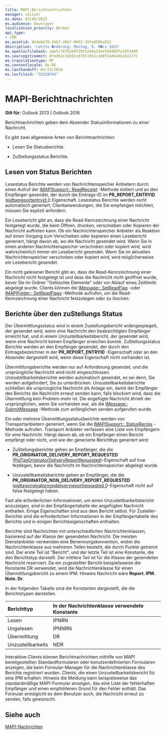 ```yaml
---
title: MAPI-Berichtnachrichten
manager: soliver
ms.date: 03/09/2015
ms.audience: Developer
localization_priority: Normal
api_type:
- COM
ms.assetid: 824eb670-16b7-49bf-9992-39fe0586a552
description: 'Letzte �nderung: Montag, 9. M�rz 2015'
ms.openlocfilehash: aab5c76fb268729f1a50a33e4764905fe3d53405
ms.sourcegitcommit: 8fe462c32b91c87911942c188f3445e85a54137c
ms.translationtype: MT
ms.contentlocale: de-DE
ms.lasthandoff: 04/23/2019
ms.locfileid: "32329743"
---
```

# <a name="mapi-report-messages"></a>MAPI-Berichtnachrichten

  
  
**Gilt für**: Outlook 2013 | Outlook 2016 
  
Berichtnachrichten geben dem Absender Statusinformationen zu einer Nachricht.
  
Es gibt zwei allgemeine Arten von Berichtnachrichten:
  
- Lesen Sie Statusberichte.
    
- ZuStellungsstatus Berichte.
    
## <a name="read-status-reports"></a>Lesen von Status Berichten

Lesestatus Berichte werden von Nachrichtenspeicher Anbietern durch einen Aufruf der [IMAPISupport:: ReadReceipt](imapisupport-readreceipt.md) -Methode initiiert und an den Empfänger gesendet, der durch die Eintrags-ID im **PR_REPORT_ENTRYID** ([pidtagreportentryid (](pidtagreportentryid-canonical-property.md)) Eigenschaft. Lesestatus Berichte werden nicht automatisch generiert; Clientanwendungen, die Sie empfangen möchten, müssen Sie explizit anfordern.
  
Ein Lesebericht gibt an, dass die Read-Kennzeichnung einer Nachricht festgelegt wurde, die beim Öffnen, drucken, verschieben oder Kopieren der Nachricht auftreten kann. Ob ein Nachrichtenspeicher Anbieter als Reaktion auf einen Vorgang zum Verschieben oder kopieren einen Lesebericht generiert, hängt davon ab, wo die Nachricht gesendet wird. Wenn Sie in einen anderen Nachrichtenspeicher verschoben oder kopiert wird, wird wahrscheinlich immer ein Lesebericht gesendet. Wenn Sie im aktuellen Nachrichtenspeicher verschoben oder kopiert wird, wird möglicherweise ein Lesebericht gesendet. 
  
Ein nicht gelesener Bericht gibt an, dass die Read-Kennzeichnung einer Nachricht nicht festgelegt ist und dass die Nachricht nicht geöffnet wurde, bevor Sie im Ordner "Gelöschte Elemente" oder vor Ablauf eines Zeitlimits abgelegt wurde. Clients können die [IMessage:: SetReadFlag](imessage-setreadflag.md) -oder [IMAPIFolder:: SetReadFlags](imapifolder-setreadflags.md) -Methode aufrufen, um die Read-Kennzeichnung einer Nachricht festzulegen oder zu löschen. 
  
## <a name="delivery-status-reports"></a>Berichte über den zuStellungs Status

Der Übermittlungsstatus wird in einem Zustellungsbericht widergespiegelt, der gesendet wird, wenn eine Nachricht den beabsichtigten Empfänger erreicht hat, und in einem Unzustellbarkeitsbericht, der gesendet wird, wenn eine Nachricht keinen Empfänger erreichen konnte. ZuStellungsstatus Berichte werden an den Empfänger gesendet, der durch den Eintragsbezeichner in der **PR_REPORT_ENTRYID** -Eigenschaft oder an den Absender dargestellt wird, wenn diese Eigenschaft nicht vorhanden ist. 
  
Übermittlungsberichte werden nur auf Anforderung gesendet, und die ursprüngliche Nachricht wird nicht eingeschlossen. Unzustellbarkeitsberichte werden automatisch gesendet, es sei denn, Sie werden aufgefordert, Sie zu unterdrücken. Unzustellbarkeitsberichte schließen die ursprüngliche Nachricht als Anlage ein, damit der Empfänger des Berichts die Nachricht erneut senden kann, falls blockiert wird, dass die Übermittlung kein Problem mehr ist. Die angefügte Nachricht ähnelt der ursprünglichen, wenn Sie vorhanden war, als die [IMessage:: SubmitMessage](imessage-submitmessage.md) -Methode zum anfänglichen senden aufgerufen wurde. 
  
Ein oder mehrere Übermittlungsstatusberichte werden von Transportanbietern generiert, wenn Sie die [IMAPISupport:: StatusRecips](imapisupport-statusrecips.md) -Methode aufrufen. Transport Anbieter verfassen eine Liste von Empfängern für eine Nachricht. Hängt davon ab, ob ein Empfänger einen Bericht empfängt oder nicht, und wie der generierte Berichttyp generiert wird: 
  
- ZuStellungsberichte gehen an Empfänger, die die **PR_ORIGINATOR_DELIVERY_REPORT_REQUESTED** ([PidTagOriginatorDeliveryReportRequested](pidtagoriginatordeliveryreportrequested-canonical-property.md))-Eigenschaft auf true festlegen, bevor die Nachricht im Nachrichtenspeicher abgelegt wurde.
    
- Unzustellbarkeitsberichte gehen an Empfänger, die die **PR_ORIGINATOR_NON_DELIVERY_REPORT_REQUESTED** ([pidtagoriginatornondeliveryreportrequested (](pidtagoriginatornondeliveryreportrequested-canonical-property.md))-Eigenschaft nicht auf false festgelegt haben. 
    
Fast alle erforderlichen Informationen, um einen Unzustellbarkeitsbericht anzuzeigen, sind in der Empfängertabelle der angefügten Nachricht enthalten. Einige Eigenschaften sind aus dem Bericht selbst. Für Zusteller-Berichte sind die erforderlichen Informationen in der Empfängertabelle des Berichts und in einigen Berichtseigenschaften enthalten. 
  
Berichte sind Nachrichten mit unterschiedlichen Nachrichtenklassen, basierend auf der Klasse der gesendeten Nachricht. Die meisten Dienstanbieter verwenden eine Benennungskonvention, wobei die Nachrichtenklasse aus mehreren Teilen besteht, die durch Punkte getrennt sind. Der erste Teil ist "Bericht", und der letzte Teil ist eine Konstante, die den Berichtstyp darstellt. Der mittlere Teil ist für die Klasse der gesendeten Nachricht reserviert. Da ein zugestellter Bericht beispielsweise die Konstante DR verwendet, wird die Nachrichtenklasse für einen Übermittlungsbericht zu einem IPM. Hinweis Nachricht wäre **Report. IPM. Note. Dr**.
  
In der folgenden Tabelle sind die Konstanten dargestellt, die die Berichtstypen darstellen.
  
|**Berichttyp**|**In der Nachrichtenklasse verwendete Konstante**|
|:-----|:-----|
|Lesen  <br/> |IPNRN  <br/> |
|Ungelesen  <br/> |IPNNRN  <br/> |
|Übermittlung  <br/> |DR  <br/> |
|Unzustellbarkeits  <br/> |NDR  <br/> |
   
Interaktive Clients können Berichtnachrichten mithilfe von MAPI bereitgestellten Standardformularen oder benutzerdefinierten Formularen anzeigen, die beim Formular-Manager für die Nachrichtenklasse des Berichts registriert wurden. Clients, die einen Unzustellbarkeitsbericht für eine IPM erhalten. Hinweis die Meldung kann beispielsweise das standardmäßige MAPI-Formular anzeigen, das eine Liste der fehlerhaften Empfänger und einen empfohlenen Grund für den Fehler enthält. Das Formular ermöglicht es dem Benutzer auch, die Nachricht erneut zu senden, falls gewünscht. 
  
## <a name="see-also"></a>Siehe auch



[MAPI-Nachrichten](mapi-messages.md)

